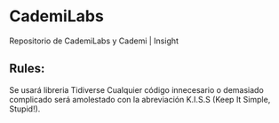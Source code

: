 # CademiLabs

Repositorio de CademiLabs y Cademi | Insight

## Rules:

Se usará libreria Tidiverse
Cualquier código innecesario o demasiado complicado será amolestado con la abreviación K.I.S.S (Keep It Simple, Stupid!).
